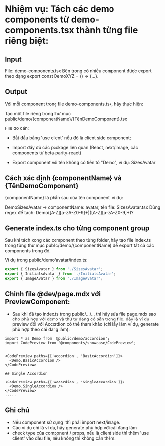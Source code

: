 # Nhiệm vụ: Tách các demo components từ demo-components.tsx thành từng file riêng biệt:

## Input
File: demo-components.tsx
Bên trong có nhiều component được export theo dạng export const DemoXYZ = () => {...}.

## Output
Với mỗi component trong file demo-components.tsx, hãy thực hiện:

Tạo một file riêng trong thư mục public/demo/{componentName}/{TênDemoComponent}.tsx

File đó cần:

- Bắt đầu bằng 'use client' nếu đó là client side component;

- Import đầy đủ các package liên quan (React, next/image, các components từ beta-parity-react)

- Export component với tên không có tiền tố "Demo", ví dụ: SizesAvatar

## Cách xác định {componentName} và {TênDemoComponent}
{componentName} là phần sau của tên component, ví dụ:

DemoSizesAvatar → componentName: avatar, tên file: SizesAvatar.tsx
Dùng regex để tách: Demo([A-Z][a-zA-Z0-9]+)([A-Z][a-zA-Z0-9]+)?

## Generate index.ts cho từng component group
Sau khi tách xong các component theo từng folder, hãy tạo file index.ts trong từng thư mục public/demo/{componentName} để export tất cả các components trong đó.

Ví dụ trong public/demo/avatar/index.ts:

```ts
export { SizesAvatar } from './SizesAvatar';
export { InitialsAvatar } from './InitialsAvatar';
export { ImageAvatar } from './ImageAvatar';
```

## Chỉnh file @dev/page.mdx với PreviewComponent:
- Sau khi đã tạo index.ts trong public/.../... thì hãy sửa file page.mdx sao cho phù hợp với demo và thứ tự đang có sẵn trong file. đây là ví dụ preview đối với Accordion có thể tham khảo (chỉ lấy làm ví dụ, generate phù hợp theo cái đang làm):

```mdx
import * as Demo from '@public/demo/accordion';
import CodePreview from '@components/showcase/CodePreview';


<CodePreview paths={['accordion', 'BasicAccordion']}>
  <Demo.BasicAccordion />
</CodePreview>

## Single Accordion

<CodePreview paths={['accordion', 'SingleAccordion']}>
  <Demo.SingleAccordion />
</CodePreview>
.....
```

## Ghi chú
- Nếu component sử dụng <Image /> thì phải import next/image.
- Các ví dụ chỉ là ví dụ, hãy generate phù hợp với cái đang làm
- check type của component / props, nếu là client side thì thêm 'use client' vào đầu file, nếu không thì không cần thêm.